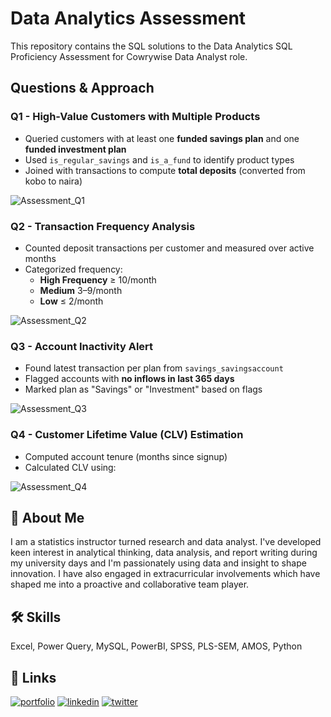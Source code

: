
# Data Analytics Assessment

This repository contains the SQL solutions to the Data Analytics SQL Proficiency Assessment for Cowrywise Data Analyst role.


## Questions & Approach

### Q1 - High-Value Customers with Multiple Products
- Queried customers with at least one **funded savings plan** and one **funded investment plan**
- Used `is_regular_savings` and `is_a_fund` to identify product types
- Joined with transactions to compute **total deposits** (converted from kobo to naira)
  
![Assessment_Q1](https://github.com/user-attachments/assets/0bac4252-18dd-467d-8e5a-6835d76f6d89)


### Q2 - Transaction Frequency Analysis
- Counted deposit transactions per customer and measured over active months
- Categorized frequency:
  - **High Frequency** ≥ 10/month
  - **Medium** 3–9/month
  - **Low** ≤ 2/month

![Assessment_Q2](https://github.com/user-attachments/assets/21959113-cb27-48dd-b8e2-a149af948fdc)

### Q3 - Account Inactivity Alert
- Found latest transaction per plan from `savings_savingsaccount`
- Flagged accounts with **no inflows in last 365 days**
- Marked plan as "Savings" or "Investment" based on flags

![Assessment_Q3](https://github.com/user-attachments/assets/775bcacf-ef72-48a3-be77-07777b670e42)

### Q4 - Customer Lifetime Value (CLV) Estimation
- Computed account tenure (months since signup)
- Calculated CLV using:

![Assessment_Q4](https://github.com/user-attachments/assets/f429920c-ca83-4ce4-8345-b505a3cd4b22)

## 🚀 About Me
I am a statistics instructor turned research and data analyst. I've developed keen interest in analytical thinking, data analysis, and report writing during my university days and I'm passionately using data and insight to shape innovation. I have also engaged in extracurricular involvements which have shaped me into a proactive and collaborative team player.


## 🛠 Skills
Excel, Power Query, MySQL, PowerBI, SPSS, PLS-SEM, AMOS, Python


## 🔗 Links
[![portfolio](https://img.shields.io/badge/my_portfolio-000?style=for-the-badge&logo=ko-fi&logoColor=white)](https://www.datascienceportfol.io/KehindeAromona)
[![linkedin](https://img.shields.io/badge/linkedin-0A66C2?style=for-the-badge&logo=linkedin&logoColor=white)](https://www.linkedin.com/in/kehinde-gabriel-aromona-808578119)
[![twitter](https://img.shields.io/badge/twitter-1DA1F2?style=for-the-badge&logo=twitter&logoColor=white)](https://twitter.com/kennycrown7)

